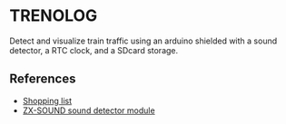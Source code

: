 # TRENOLOG

Detect and visualize train traffic using an arduino shielded with a
sound detector, a RTC clock, and a SDcard storage.

## References

* [Shopping list](https://pad.tetalab.org/p/detecteur-train)
* [ZX-SOUND sound detector module](http://www.inexglobal.com/downloads/ZX-sound_e.pdf)
